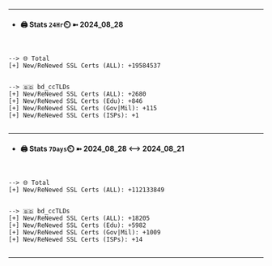 

---
- #### 🖨️ **Stats** `24Hr`⏲️ ➼ 2024_08_28
```console


--> 🌐 Total
[+] New/ReNewed SSL Certs (ALL): +19584537


--> 🇧🇩 bd_ccTLDs
[+] New/ReNewed SSL Certs (ALL): +2680
[+] New/ReNewed SSL Certs (Edu): +846
[+] New/ReNewed SSL Certs (Gov|Mil): +115
[+] New/ReNewed SSL Certs (ISPs): +1


```

---
- #### 🖨️ **Stats** `7Days`⏲️ ➼ 2024_08_28 <--> 2024_08_21
```console


--> 🌐 Total
[+] New/ReNewed SSL Certs (ALL): +112133849


--> 🇧🇩 bd_ccTLDs
[+] New/ReNewed SSL Certs (ALL): +18205
[+] New/ReNewed SSL Certs (Edu): +5982
[+] New/ReNewed SSL Certs (Gov|Mil): +1009
[+] New/ReNewed SSL Certs (ISPs): +14


```

---

